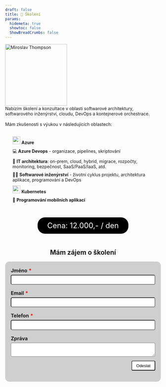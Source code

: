 ```yaml
---
draft: false
title: 📑 Školení
params:
  hidemeta: true
  showtoc: false
  ShowBreadCrumbs: false
---
```


<style type="text/css">
    .itemlist {
        list-style-type: none;
    }
    .itemlist li {
        margin-top:0.7em;
    }
    .red {
        color: red;
        margin-left: 0.3em;
    }

    .err {
        color: red;
        visibility: hidden;
    }

    #successDiv {
        background-color: #d4edda;
        color:black;
        padding: 1em;
        border-radius: 1em;
        float:none;
        clear:both;
        display: none;        
    
    }

    #errorDiv {
        background-color: #f8d7da;
        color:black;
        padding: 1em;
        border-radius: 1em;
        float:none;
        clear:both;
        margin-top:1em;
        display: none;        
    }

    #sendMessageForm {
        background-color: #CFCFCF;
    }
    body.dark #sendMessageForm {
        background-color: #2F2F2F;
    }
    
    #sendMessageForm {
        max-width: 500px;
        margin:0 auto;
        
        padding: 1.3em;
        border-radius: 1em;
    }    

    #sendMessageForm label {
        display: block;
        font-weight: bold;
        font-size: 12pt;
    }

    #sendMessageForm input,
    #sendMessageForm textarea {
        background-color: white;
        padding: 0.5em;
        border-radius: 5px;
        width: 100%;
        margin-top: 0.3em;
    }

    #sendMessageForm button {
        background-color: white;
        color: black;
        padding-left: 1em;
        padding-right: 1em;
        padding-top: 0.5em;
        padding-bottom: 0.5em;
        border-radius: 0.3em;
        float: right;
        margin-top: 1em;
    }
    @keyframes top-cricle {
        from {
          transform: rotate(-25deg);
        }
        to {
          transform: rotate(335deg);
        }
      }
      @keyframes bottom-cricle {
        from {
          transform: rotate(-15deg);
        }
        to {
          transform: rotate(345deg);
        }
      }
      .progress-bar {
        position: relative;
        width: 25px;
        height: 25px;
      }
      
      .circle {
        height: 100%;
        right: 0px;
        position: absolute;
        border: solid 5px  #a9a9a9;
        border-top-color:  #a9d161;
        border-radius: 50%;
      }
      
      .border {
        width: 100%;
        transform: rotate(135deg);  
        animation: spin 1.3s steps(2) .2s infinite;
        -webkit-animation: spin 1.3s linear infinite;
      
      }
      
      @-webkit-keyframes spin {
        0% {
          transform: rotate(0deg);
        }
        100% {
          transform: rotate(360deg);
        }
      }

      #progress-wrap {
        display: none;
        float:right;
      }

        body.dark .price {
            background-color: #AFAFAF;
            color:black;
        }
        .price {
            background-color: #000000;
            color:white;
        }

      .price {
        padding:0.5em;
        width: 270px;
        border-radius:1em;
        margin: 0 auto;
        margin-top:2em;
        margin-bottom:2em;
        font-size: 18pt;
        text-align: center;
      }
</style>

<script src="https://www.google.com/recaptcha/api.js?render=6LeK1mkqAAAAAFy3v2kXD0TSBHdUkDUdEpatn907"></script>
<script type="text/javascript">

    window.onload = function(){


        var name = document.getElementById('formName');
        var email = document.getElementById('formEmail');
        var phone = document.getElementById('formPhone');
        var nameErr = document.getElementById("nameErr");
        var emailErr = document.getElementById("emailErr");
        var phoneErr = document.getElementById("phoneErr");
    
        //hide validation message on input
        name.addEventListener("keydown", function () {
            nameErr.style.visibility = "hidden";
        });
        email.addEventListener("keydown", function () {
            emailErr.style.visibility = "hidden";
        });
        phone.addEventListener("keydown", function () {
            phoneErr.style.visibility = "hidden";
        });
    
    
    
        function validateForm() {
    
            var name = document.getElementById('formName');
            var email = document.getElementById('formEmail');
            var phone = document.getElementById('formPhone');
            var nameErr = document.getElementById("nameErr");
            var emailErr = document.getElementById("emailErr");
            var phoneErr = document.getElementById("phoneErr");
    
            var isValid = true;
    
    
            if (!name.value) {
                nameErr.style.visibility = "visible";
                isValid = false;
            } else {
                nameErr.style.visibility = "hidden";
            }
    
            if (!email.value) {
                emailErr.style.visibility = "visible";
                isValid = false;
            } else {
                emailErr.style.visibility = "hidden";
            }
    
            if (!phone.value) {
                phoneErr.style.visibility = "visible";
                isValid = false;
            } else {
                phoneErr.style.visibility = "hidden";
            }
    
            return isValid;
        }
    
        window.onFormClick = function () {
    
            let serverHost = "https://mrthompsonapp.azurewebsites.net";

            if (!validateForm()) {
                return;
            }
    
            var progress = document.getElementById("progress-wrap");
            progress.style.display = "block";

            grecaptcha.ready(function () {
                grecaptcha.execute('6LeK1mkqAAAAAFy3v2kXD0TSBHdUkDUdEpatn907', { action: 'submit' }).then(function (token) {
                    //send post request from form including the recaptcha token to mrthompsonapp.azurewebsites.net
                    var form = document.getElementById("sendMessageForm");
                    var formData = new FormData(form);
                    formData.append("g-recaptcha-response", token);
                    
                    fetch(serverHost + "/api/SendMessage", {
                        method: "POST",
                        body: formData
                    }).then(function (response) {
                        if (response.ok) {
                            var success = document.getElementById("successDiv");
                            success.style.display = "block";
                        } else {
                            var error = document.getElementById("errorDiv");
                            error.style.display = "block";
                        }
                        progress.style.display = "none";

                        var inputList = document.getElementById("inputlist");
                        inputList.style.display = "none";
                    });
                });
            });
        }


    }
    
</script>
<div style="margin:0">
    <div class="col2">
        <img src="/ich.jpg" width="200" alt="Miroslav Thompson" />
    </div>
    <div class="col1">
        Nabízím školení a konzultace v oblasti softwarové architektury, softwarového inženýrství, cloudu, DevOps a kontejnerové orchestrace.
        <br /><br />
        Mám zkušenosti s výukou v následujících oblastech:
        <br /><br />
        <ul class="itemlist">
            <li><img src="https://upload.wikimedia.org/wikipedia/commons/f/fa/Microsoft_Azure.svg" width="25" style="display:inline;margin:0;"/> <strong>Azure</strong></li>
            <li>💻 <strong>Azure Devops</strong> - organizace, pipelines, skriptování</li>
            <li>👷 <strong>IT architektura</strong>: on-prem, cloud, hybrid, migrace, rozpočty, monitoring, bezpečnost, SaaS/PaaS/IaaS, atd.</li>
            <li>👷‍♂️ <strong>Softwarové inženýrství</strong> - životní cyklus projektu, architektura aplikace, programování a DevOps</li>
            <li><img src="https://upload.wikimedia.org/wikipedia/commons/3/39/Kubernetes_logo_without_workmark.svg" width="25" style="display:inline;margin:0;"/> <strong>Kubernetes</strong></li>
            <li>📱 <strong>Programování mobilních aplikací</strong></li>
        </ul>
    </div>
</div>

<div class="price">
    Cena: 12.000,- / den
</div>

<h2 style="text-align: center;margin-top:1em;">Mám zájem o školení</h2>

<form id="sendMessageForm">
    <div id="inputlist">
        <div class="form-input">
            <label for="name">Jméno<span class="red">*</span></label>
            <input id="formName" type="text" name="name">
            <span id="nameErr" class="err">Vyplňte prosím své jméno</span>
        </div>
        <div class="form-input">
            <label for="name">Email<span class="red">*</span></label>
            <input id="formEmail" type="email" name="email">
            <span id="emailErr" class="err">Vyplňte prosím validní email</span>
        </div>
        <div class="form-input">
            <label for="name">Telefon<span class="red">*</span></label>
            <input id="formPhone" type="phone" name="phone">
            <span id="phoneErr" class="err">Vyplňte prosím svůj telefon</span>
        </div>
        <div class="form-input">
            <label for="name">Zpráva</label>
            <textarea id="formMessage" name="message">
            </textarea>
        </div>
        <button type="button" onclick="window.onFormClick()">Odeslat</button>
        <br style="float:none;clear:both;" />
    </div>
    <div id="progress-wrap">
        <table style="width:auto;">
            <tr>
                <td style="min-width: 25px !important;">
                    <div class="progress-bar">
                    <div class="circle border">
                    </div>
                </div></td>
                <td>Odesílám...</td>
            </tr>
        </table>    
    </div>
    <br style="float:none;clear:both;" />
    <div id="successDiv">
        ✅ Zpráva byla odeslána, děkuji. Jakmile to bude možné, ozvu se Vám.
    </div>
    <div id="errorDiv">
        ❌ Něco se pokazilo. Zkuste to prosím znovu.
    </div>

</form>